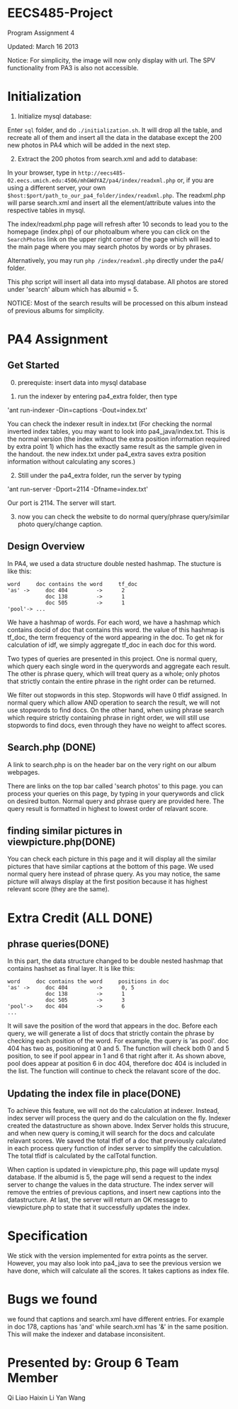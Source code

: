 EECS485-Project
================
Program Assignment 4

Updated: March 16 2013

Notice: For simplicity, the image will now only display with url. The SPV functionality from PA3 is also not accessible.

Initialization
==============

1. Initialize mysql database:

Enter `sql` folder, and do `./initialization.sh`. It will drop all the table, and recreate all of them and insert all the data in the database except the 200 new photos in PA4 which will be added in the next step.

2. Extract the 200 photos from search.xml and add to database:

In your browser, type in `http://eecs485-02.eecs.umich.edu:4506/mhGWdYAZ/pa4/index/readxml.php` or, if you are using a different server, your own `$host:$port/path_to_our_pa4_folder/index/readxml.php`. The readxml.php will parse search.xml and insert all the element/attribute values into the respective tables in mysql.

The index/readxml.php page will refresh after 10 seconds to lead you to the homepage (index.php) of our photoalbum where you can click on the `SearchPhotos` link on the upper right corner of the page which will lead to the main page where you may search photos by words or by phrases.

Alternatively, you may run `php /index/readxml.php` directly under the pa4/ folder.

This php script will insert all data into mysql database. All photos are stored under 'search' album which has albumid = 5. 

NOTICE: Most of the search results will be processed on this album instead of previous albums for simplicity. 

PA4 Assignment 
==============

Get Started
-----------
0. prerequiste: insert data into mysql database

1. run the indexer by entering pa4_extra folder, then type 

'ant run-indexer -Din=captions -Dout=index.txt' 

You can check the indexer result in index.txt (For checking the normal inverted index tables, you may want to look into pa4_java/index.txt. This is the normal version (the index without the extra position information required by extra point 1) which has the exactly same result as the sample given in the handout. the new index.txt under pa4_extra saves extra position information without calculating any scores.)

2. Still under the pa4_extra folder, run the server by typing 

'ant run-server -Dport=2114 -Dfname=index.txt' 

Our port is 2114. The server will start.  

3. now you can check the website to do normal query/phrase query/similar photo query/change caption.

Design Overview
----------------------------------------------
In PA4, we used a data structure double nested hashmap. The stucture is like this:
```
word     doc contains the word     tf_doc
'as' ->     doc 404         ->      2    
            doc 138         ->      1
            doc 505         ->      1
'pool'-> ...
```

We have a hashmap of words. For each word, we have a hashmap which contains docid of doc that contains this word. the value of this hashmap is tf_doc, the term frequency of the word appearing in the doc. To get nk for calculation of idf, we simply aggregate tf_doc in each doc for this word.

Two types of queries are presented in this project. One is normal query, which query each single word in the querywords and aggregate each result. The other is phrase query, which will treat query as a whole; only photos that strictly contain the entire phrase in the right order can be returned. 

We filter out stopwords in this step. Stopwords will have 0 tfidf assigned. In normal query which allow AND operation to search the result, we will not use stopwords to find docs. On the other hand, when using phrase search which require strictly containing phrase in right order, we will still use stopwords to find docs, even through they have no weight to affect scores.
     
Search.php (DONE)
--------------------------------------

A link to search.php is on the header bar on the very right on our album webpages.

There are links on the top bar called 'search photos' to this page. you can process your queries on this page, by typing in your querywords and click on desired button. Normal query and phrase query are provided here. The query result is formatted in highest to lowest order of relavant score. 

finding similar pictures in viewpicture.php(DONE)
--------------------------------------------------
You can check each picture in this page and it will display all the similar pictures that have similar captions at the bottom of this page. We used normal query here instead of phrase query. As you may notice, the same picture will always display at the first position because it has highest relevant score (they are the same). 


Extra Credit (ALL DONE)
=======================
phrase queries(DONE)
--------------------------------
In this part, the data structure changed to be double nested hashmap that contains hashset as final layer. It is like this:
```
word     doc contains the word     positions in doc
'as' ->     doc 404         ->      0, 5    
            doc 138         ->      1
            doc 505         ->      3
'pool'->    doc 404         ->      6
...
```
It will save the position of the word that appears in the doc. Before each query, we will generate a list of docs that strictly contain the phrase by checking each position of the word.
For example, the query is 'as pool'. doc 404 has two as, positioning at 0 and 5. The function will check both 0 and 5 position, to see if pool appear in 1 and 6 that right after it. As shown above, pool does appear at position 6 in doc 404, therefore doc 404 is included in the list. The function will continue to check the relavant score of the doc.

Updating the index file in place(DONE)
-----------------------------------
To achieve this feature, we will not do the calculation at indexer. Instead, index server will process the query and do the calculation on the fly. Indexer created the datastructure as shown above. Index Server holds this strucure, and when new query is coming,it will search for the docs and calculate relavant scores. We saved the total tfidf of a doc that previously calculated in each process query function of index server to simplify the calculation. The total tfidf is calculated by the calTotal function.

When caption is updated in viewpicture.php, this page will update mysql database. If the albumid is 5, the page will send a request to the index server to change the values in the data structure. The index server will remove the entries of previous captions, and insert new captions into the datastructure. At last, the server will return an OK message to viewpicture.php to state that it successfully updates the index. 

Specification
=============
We stick with the version implemented for extra points as the server. However, you may also look into pa4_java to see the previous version we have done, which will calculate all the scores. It takes captions as index file.

Bugs we found
=============
we found that captions and search.xml have different entries. For example in doc 178, captions has 'and' while search.xml has '&' in the same position. This will make the indexer and database inconsisitent. 


Presented by: Group 6 Team Member
=================================
Qi Liao
Haixin Li
Yan Wang
